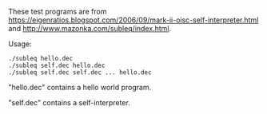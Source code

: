 
These test programs are from 
<https://eigenratios.blogspot.com/2006/09/mark-ii-oisc-self-interpreter.html>
and <http://www.mazonka.com/subleq/index.html>. 

Usage:

	./subleq hello.dec
	./subleq self.dec hello.dec
	./subleq self.dec self.dec ... hello.dec

"hello.dec" contains a hello world program.

"self.dec" contains a self-interpreter.

